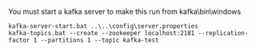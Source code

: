You must start a kafka server to make this run from kafka\bin\windows
 ```
kafka-server-start.bat ..\..\config\server.properties
kafka-topics.bat --create --zookeeper localhost:2181 --replication-factor 1 --partitions 1 --topic kafka-test
```